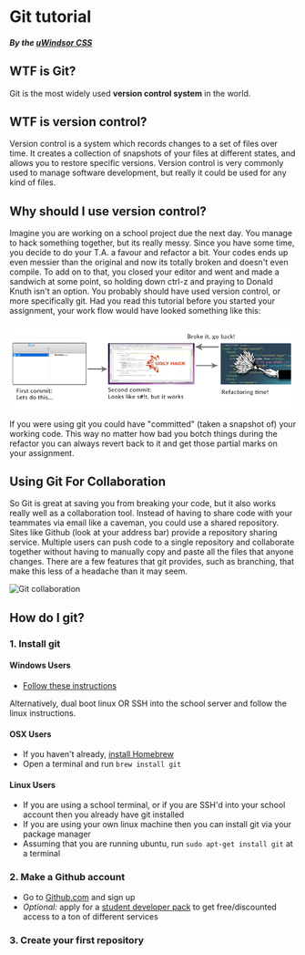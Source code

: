 # Git tutorial
##### By the [uWindsor CSS](http://css.uwindsor.ca)

## WTF is Git?
Git is the most widely used **version control system** in the world.

## WTF is version control?

Version control is a system which records changes to a set of files over
time.  It creates a collection of snapshots of your files at different states,
and allows you to restore specific versions.  Version control is very commonly
used to manage software development, but really it could be used for any kind
of files.

## Why should I use version control?

Imagine you are working on a school project due the next day.  You manage to
hack something together, but its really messy.  Since you have some time,
you decide to do your T.A. a favour and refactor a bit.  Your codes ends up
even messier than the original and now its totally broken and doesn't even compile.
To add on to that, you closed your editor and went and made a sandwich at some
point, so holding down ctrl-z and praying to Donald Knuth isn't an option.
You probably should have used version control, or more specifically git. Had
you read this tutorial before you started your assignment, your work flow would
have looked something like this:

![Git work flow graph](images/git-workflow.png)

If you were using git you could have "committed" (taken a snapshot of)
your working code.  This way no matter how bad you botch things during
the refactor you can always revert back to it and get those partial marks
on your assignment.

## Using Git For Collaboration

So Git is great at saving you from breaking your code, but it also works really
well as a collaboration tool.  Instead of having to share code with your teammates
via email like a caveman, you could use a shared repository.  Sites like Github
(look at your address bar) provide a repository sharing service.  Multiple
users can push code to a single repository and collaborate together without having
to manually copy and paste all the files that anyone changes.
There are a few features that git provides, such as branching, that make
this less of a headache than it may seem.

![Git collaboration](https://git-scm.com/figures/18333fig0501-tn.png)

## How do I git?

### 1. Install git
#### Windows Users

* [Follow these instructions](https://help.github.com/articles/set-up-git/#platform-windows)

Alternatively, dual boot linux OR SSH into the school server and follow the linux instructions.

#### OSX Users

* If you haven't already, [install Homebrew](http://brew.sh/)
* Open a terminal and run `brew install git`

#### Linux Users
* If you are using a school terminal, or if you are SSH'd into your school
account then you already have git installed
* If you are using your own linux machine then you can install git via
your package manager
* Assuming that you are running ubuntu, run `sudo apt-get install git`
at a terminal

### 2. Make a Github account
* Go to [Github.com](http://github.com) and sign up
* *Optional:* apply for a [student developer pack](https://education.github.com/pack)
to get free/discounted access to a ton of different services

### 3. Create your first repository


